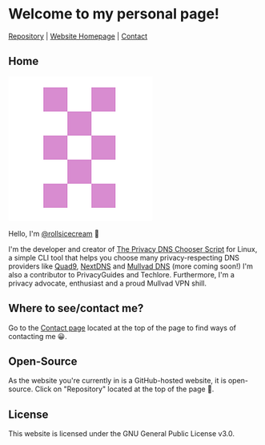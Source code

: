 # Welcome to my personal page!

[Repository](https://github.com/rollsicecream/rollsicecream.github.io) | [Website Homepage](README.md) | [Contact](contact.md)

## Home

![Profile Image](images/profile/profile-image.png)

Hello, I'm [@rollsicecream](https://github.com/rollsicecream) 👋

I'm the developer and creator of [The Privacy DNS Chooser Script](https://github.com/rollsicecream/privacy-dns-chooser) for Linux, a simple CLI tool that helps you choose many privacy-respecting DNS providers like [Quad9](https://quad9.net), [NextDNS](https://nextdns.io) and [Mullvad DNS](https://mullvad.net/en/help/dns-over-https-and-dns-over-tls) (more coming soon!) I'm also a contributor to PrivacyGuides and Techlore. Furthermore, I'm a privacy advocate, enthusiast and a proud Mullvad VPN shill.

## Where to see/contact me?

Go to the [Contact page](contact.md) located at the top of the page to find ways of contacting me 😀.

## Open-Source

As the website you're currently in is a GitHub-hosted website, it is open-source. Click on "Repository" located at the top of the page 🙂.

## License

This website is licensed under the GNU General Public License v3.0.

